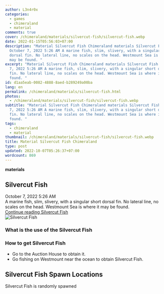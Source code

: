 ```yaml
---
author: L3n4r0x
categories:
  - games
  - chimeraland
  - material
comments: true
cover: /chimeraland/materials/silvercut-fish/silvercut-fish.webp
date: 2022-01-15T05:56:03+07:00
description: "Material Silvercut Fish Chimeraland materials Silvercut Fish
  October 7, 2022 5:26 AM A marine fish, slim, slivery, with a singular short
  dorsal fin. No lateral line, no scales on the head. Westmount Sea is where it
  may be found. "
excerpt: "Material Silvercut Fish Chimeraland materials Silvercut Fish October
  7, 2022 5:26 AM A marine fish, slim, slivery, with a singular short dorsal
  fin. No lateral line, no scales on the head. Westmount Sea is where it may be
  found. "
id: d1aa5eab-0082-4888-8aed-b289249a00ba
lang: en
permalink: /chimeraland/materials/silvercut-fish.html
photos:
  - /chimeraland/materials/silvercut-fish/silvercut-fish.webp
subtitle: "Material Silvercut Fish Chimeraland materials Silvercut Fish October
  7, 2022 5:26 AM A marine fish, slim, slivery, with a singular short dorsal
  fin. No lateral line, no scales on the head. Westmount Sea is where it may be
  found. "
tags:
  - chimeraland
  - material
thumbnail: /chimeraland/materials/silvercut-fish/silvercut-fish.webp
title: Material Silvercut Fish Chimeraland
type: post
updated: 2022-10-07T05:26:37+07:00
wordcount: 869
---
```


<link
  rel="stylesheet"
  href="https://rawcdn.githack.com/dimaslanjaka/Web-Manajemen/870a349/css/bootstrap-5-3-0-alpha3-wrapper.css"
/>
<section id="bootstrap-wrapper">
  <div data-bs-theme="dark">
    <div
      class="row g-0 border rounded overflow-hidden flex-md-row mb-4 shadow-sm position-relative bg-dark text-light"
    >
      <div class="col p-4 d-flex flex-column position-static">
        <strong class="d-inline-block mb-2 text-success">materials</strong>
        <h2 class="mb-0">Silvercut Fish</h2>
        <div class="mb-1 text-muted">October 7, 2022 5:26 AM</div>
        <div class="mb-2 border p-1">
          A marine fish, slim, slivery, with a singular short dorsal fin. No
          lateral line, no scales on the head. Westmount Sea is where it may be
          found.
        </div>
        <a
          href="/chimeraland/materials/silvercut-fish.html"
          class="stretched-link d-none text-primary"
          >Continue reading Silvercut Fish</a
        >
      </div>
      <div class="col-auto d-none d-md-block d-lg-block">
        <img
          src="https://www.webmanajemen.com/chimeraland/materials/silvercut-fish/silvercut-fish.webp"
          alt="Silvercut Fish"
        />
      </div>
    </div>
    <div class="row">
      <div class="col-lg-6 col-12 mb-2">
        <div class="card">
          <div class="card-body">
            <h3 class="card-title">What is the use of the Silvercut Fish</h3>
            <div class="card-text"><ul></ul></div>
          </div>
        </div>
      </div>
      <div class="col-lg-6 col-12 mb-2">
        <div class="card">
          <div class="card-body">
            <h3 class="card-title">How to get Silvercut Fish</h3>
            <div class="card-text">
              <ul>
                <li>Go to the Auction House to obtain it.</li>
                <li>
                  Go fishing on Westmount near the ocean to obtain Silvercut
                  Fish.
                </li>
              </ul>
            </div>
          </div>
        </div>
      </div>
      <div class="col-12 mb-2">
        <h2>Silvercut Fish Spawn Locations</h2>
        <p>Silvercut Fish is randomly spawned</p>
      </div>
    </div>
  </div>
</section>